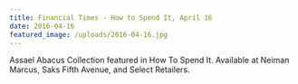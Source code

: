 ```yaml
---
title: Financial Times - How to Spend It, April 16
date: 2016-04-16
featured_image: /uploads/2016-04-16.jpg
---
```

Assael Abacus Collection featured in How To Spend It. Available at Neiman Marcus, Saks Fifth Avenue, and Select Retailers. ​​